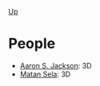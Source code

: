 [Up](index.md)

# People

* [Aaron S. Jackson](http://aaronsplace.co.uk/): 3D
* [Matan Sela](http://matansela.strikingly.com/): 3D